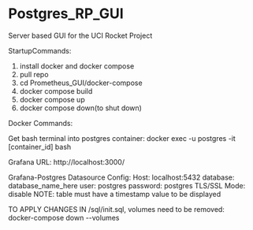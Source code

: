 # Postgres_RP_GUI
Server based GUI for the UCI Rocket Project

StartupCommands:

1. install docker and docker compose
2. pull repo
3. cd Prometheus_GUI/docker-compose
4. docker compose build
5. docker compose up
6. docker compose down(to shut down)

Docker Commands:

Get bash terminal into postgres container: docker exec -u postgres -it [container_id] bash


Grafana URL: http://localhost:3000/

Grafana-Postgres Datasource Config:
Host: localhost:5432
database: database_name_here
user: postgres
password: postgres
TLS/SSL Mode: disable
NOTE: table must have a timestamp value to be displayed

TO APPLY CHANGES IN /sql/init.sql, volumes need to be removed:  
docker-compose down --volumes
